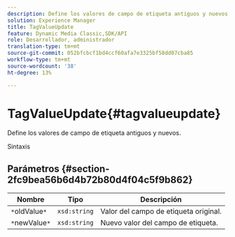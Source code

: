 ```yaml
---
description: Define los valores de campo de etiqueta antiguos y nuevos.
solution: Experience Manager
title: TagValueUpdate
feature: Dynamic Media Classic,SDK/API
role: Desarrollador, administrador
translation-type: tm+mt
source-git-commit: 052bfcbcf1bd4ccf60afa7e3325bf58dd07cba85
workflow-type: tm+mt
source-wordcount: '38'
ht-degree: 13%

---
```



# TagValueUpdate{#tagvalueupdate}

Define los valores de campo de etiqueta antiguos y nuevos.

Sintaxis

## Parámetros {#section-2fc9bea56b6d4b72b80d4f04c5f9b862}

| Nombre | Tipo | Descripción |
|---|---|---|
| `*`oldValue`*` | `xsd:string` | Valor del campo de etiqueta original. |
| `*`newValue`*` | `xsd:string` | Nuevo valor del campo de etiqueta. |

